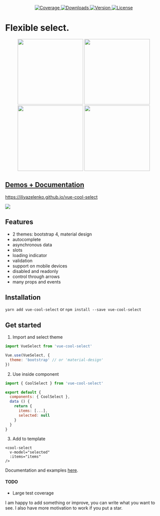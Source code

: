   <p align="center">
    <a href="https://codecov.io/gh/iliyaZelenko/vue-cool-select">
      <img src="https://img.shields.io/codecov/c/github/iliyaZelenko/vue-cool-select.svg" alt="Coverage">
    </a>
    <a href="https://www.npmjs.com/package/vue-cool-select">
      <img src="https://img.shields.io/npm/dm/vue-cool-select.svg" alt="Downloads">
    </a>
    <a href="https://www.npmjs.com/package/vue-cool-select">
      <img src="https://img.shields.io/npm/v/vuetify.svg" alt="Version">
    </a>
    <a href="https://www.npmjs.com/package/vue-cool-select">
      <img src="https://img.shields.io/npm/l/vuetify.svg" alt="License">
    </a>
  </p>

# Flexible select.

<div style="text-align: center">
  <img src="https://i.imgur.com/z7XdAkb.png?3" width="210px;">
  <img src="https://i.imgur.com/Ko1XsvT.png" width="210px;">
  <img src="https://i.imgur.com/FeOD4Go.png" width="210px;">
  <img src="https://i.imgur.com/38xQWCg.png" width="210px;">
</div>

## [Demos + Documentation](https://iliyazelenko.github.io/vue-cool-select)

https://iliyazelenko.github.io/vue-cool-select

[![](https://i.imgur.com/XqHoHxM.png)](https://iliyazelenko.github.io/vue-cool-select)

## Features

- 2 themes: bootstrap 4, material design
- autocomplete
- asynchronous data
- slots
- loading indicator
- validation
- support on mobile devices
- disabled and readonly
- control through arrows
- many props and events

## Installation

`yarn add vue-cool-select` or `npm install --save vue-cool-select`

## Get started

1. Import and select theme
  ```js
  import VueSelect from 'vue-cool-select'
  
  Vue.use(VueSelect, {
    theme: 'bootstrap' // or 'material-design'
  })
  ```

2. Use inside component
```js
import { CoolSelect } from 'vue-cool-select'

export default {
  components: { CoolSelect },
  data () {
    return {
      items: [...],
      selected: null
    }
  }
}
```

3. Add to template
```vue
<cool-select
  v-model="selected"
  :items="items"
/>
```

Documentation and examples [here](https://iliyazelenko.github.io/vue-cool-select).

#### TODO
- Large test coverage

I am happy to add something or improve, you can write what you want to see.
I also have more motivation to work if you put a star.
